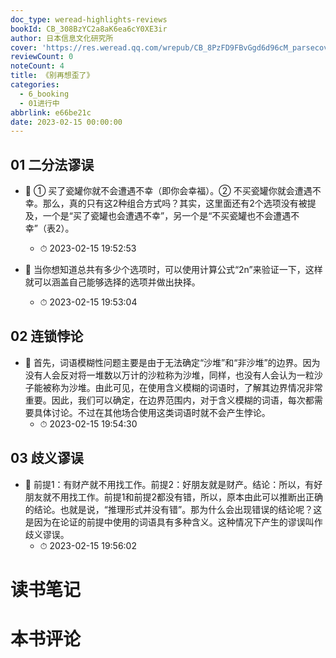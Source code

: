 ```yaml
---
doc_type: weread-highlights-reviews
bookId: CB_308BzYC2a8aK6ea6cY0XE3ir
author: 日本信息文化研究所
cover: 'https://res.weread.qq.com/wrepub/CB_8PzFD9FBvGgd6d96cM_parsecover'
reviewCount: 0
noteCount: 4
title: 《别再想歪了》
categories:
  - 6_booking
  - 01进行中
abbrlink: e66be21c
date: 2023-02-15 00:00:00
---
```



## 01 二分法谬误


- 📌 ① 买了瓷罐你就不会遭遇不幸（即你会幸福）。② 不买瓷罐你就会遭遇不幸。那么，真的只有这2种组合方式吗？其实，这里面还有2个选项没有被提及，一个是“买了瓷罐也会遭遇不幸”，另一个是“不买瓷罐也不会遭遇不幸”（表2）。 
    - ⏱ 2023-02-15 19:52:53 

- 📌 当你想知道总共有多少个选项时，可以使用计算公式“2n”来验证一下，这样就可以涵盖自己能够选择的选项并做出抉择。 
    - ⏱ 2023-02-15 19:53:04 
## 02 连锁悖论


- 📌 首先，词语模糊性问题主要是由于无法确定“沙堆”和“非沙堆”的边界。因为没有人会反对将一堆数以万计的沙粒称为沙堆，同样，也没有人会认为一粒沙子能被称为沙堆。由此可见，在使用含义模糊的词语时，了解其边界情况非常重要。因此，我们可以确定，在边界范围内，对于含义模糊的词语，每次都需要具体讨论。不过在其他场合使用这类词语时就不会产生悖论。 
    - ⏱ 2023-02-15 19:54:30 
## 03 歧义谬误


- 📌 前提1：有财产就不用找工作。前提2：好朋友就是财产。结论：所以，有好朋友就不用找工作。前提1和前提2都没有错，所以，原本由此可以推断出正确的结论。也就是说，“推理形式并没有错”。那为什么会出现错误的结论呢？这是因为在论证的前提中使用的词语具有多种含义。这种情况下产生的谬误叫作歧义谬误。 
    - ⏱ 2023-02-15 19:56:02 

# 读书笔记


# 本书评论
